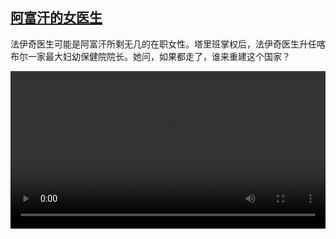 <!--1660376823000-->
[阿富汗的女医生](https://www.dw.com/zh/%E9%98%BF%E5%AF%8C%E6%B1%97%E7%9A%84%E5%A5%B3%E5%8C%BB%E7%94%9F/a-62769607)
------

<p>法伊奇医生可能是阿富汗所剩无几的在职女性。塔里班掌权后，法伊奇医生升任喀布尔一家最大妇幼保健院院长。她问，如果都走了，谁来重建这个国家？</small></p><video src="https://tvdownloaddw-a.akamaihd.net/dwtv_video/flv/vdt_zh/2022/bchi220810_001_adoctor_01r_AVC_1280x720.mp4" controls style="width:100%"></video>
